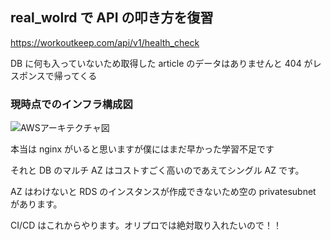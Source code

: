 ## real_wolrd で API の叩き方を復習

https://workoutkeep.com/api/v1/health_check

DB に何も入っていないため取得した article のデータはありませんと 404 がレスポンスで帰ってくる

### 現時点でのインフラ構成図

![AWSアーキテクチャ図](https://github.com/uenomoto/real_world_kai/assets/113354283/2416f4d4-7f3f-4c50-8ecc-b917b6e4f5cc)


本当は nginx がいると思いますが僕にはまだ早かった学習不足です

それと DB のマルチ AZ はコストすごく高いのであえてシングル AZ です。

AZ はわけないと RDS のインスタンスが作成できないため空の privatesubnet があります。

CI/CD はこれからやります。オリプロでは絶対取り入れたいので！！
